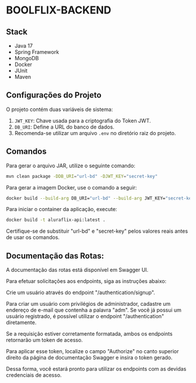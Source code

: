 # BOOLFLIX-BACKEND

## Stack
- Java 17
- Spring Framework
- MongoDB
- Docker
- JUnit
- Maven

## Configurações do Projeto

O projeto contém duas variáveis de sistema:
1. `JWT_KEY`: Chave usada para a criptografia do Token JWT.
2. `DB_URI`: Define a URL do banco de dados.
3. Recomenda-se utilizar um arquivo `.env` no diretório raiz do projeto.

## Comandos

Para gerar o arquivo JAR, utilize o seguinte comando:

```bash
mvn clean package -DDB_URI="url-bd" -DJWT_KEY="secret-key"
```
Para gerar a imagem Docker, use o comando a seguir:
```bash
docker build --build-arg DB_URI="url-bd" --build-arg JWT_KEY="secret-key" -t aluraflix-api .
```

Para iniciar o container da aplicação, execute:
```bash
docker build -t aluraflix-api:latest .
```
Certifique-se de substituir "url-bd" e "secret-key" pelos valores reais antes de usar os comandos.

## Documentação das Rotas:

A documentação das rotas está disponível em Swagger UI.

Para efetuar solicitações aos endpoints, siga as instruções abaixo:

Crie um usuário através do endpoint "/authentication/signup".

Para criar um usuário com privilégios de administrador, cadastre um endereço de e-mail que contenha a palavra "adm".
Se você já possui um usuário registrado, é possível utilizar o endpoint "/authentication" diretamente.

Se a requisição estiver corretamente formatada, ambos os endpoints retornarão um token de acesso.

Para aplicar esse token, localize o campo "Authorize" no canto superior direito da página de documentação Swagger e insira o token gerado.

Dessa forma, você estará pronto para utilizar os endpoints com as devidas credenciais de acesso.
